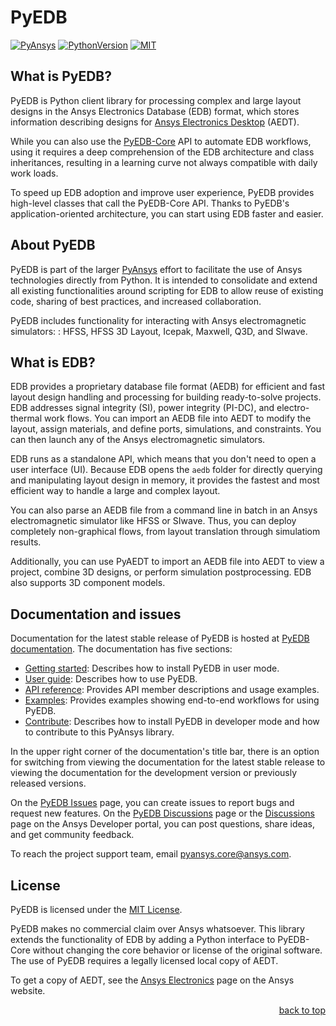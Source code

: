 <!-- -->
<a name="readme-top"></a>
<!--
*** PyEDB README
-->


# PyEDB

[![PyAnsys](https://img.shields.io/badge/Py-Ansys-ffc107.svg?logo=data:image/png;base64,iVBORw0KGgoAAAANSUhEUgAAABAAAAAQCAIAAACQkWg2AAABDklEQVQ4jWNgoDfg5mD8vE7q/3bpVyskbW0sMRUwofHD7Dh5OBkZGBgW7/3W2tZpa2tLQEOyOzeEsfumlK2tbVpaGj4N6jIs1lpsDAwMJ278sveMY2BgCA0NFRISwqkhyQ1q/Nyd3zg4OBgYGNjZ2ePi4rB5loGBhZnhxTLJ/9ulv26Q4uVk1NXV/f///////69du4Zdg78lx//t0v+3S88rFISInD59GqIH2esIJ8G9O2/XVwhjzpw5EAam1xkkBJn/bJX+v1365hxxuCAfH9+3b9/+////48cPuNehNsS7cDEzMTAwMMzb+Q2u4dOnT2vWrMHu9ZtzxP9vl/69RVpCkBlZ3N7enoDXBwEAAA+YYitOilMVAAAAAElFTkSuQmCC)](https://docs.pyansys.com/)
[![PythonVersion](https://img.shields.io/badge/python-3.8+-blue.svg)](https://www.python.org/downloads/)
[![MIT](https://img.shields.io/badge/License-MIT-yellow.svg)](https://opensource.org/licenses/MIT)

## What is PyEDB?

PyEDB is Python client library for processing complex and large layout designs in the
Ansys Electronics Database (EDB) format, which stores information describing designs for
[Ansys Electronics Desktop](https://www.ansys.com/products/electronics) (AEDT).

While you can also use the [PyEDB-Core](https://github.com/ansys/pyedb-core) API to automate EDB workflows,
using it requires a deep comprehension of the EDB architecture and class inheritances, resulting in
a learning curve not always compatible with daily work loads.

To speed up EDB adoption and improve user experience, PyEDB provides high-level classes that call
the PyEDB-Core API. Thanks to PyEDB's application-oriented architecture, you can start using EDB
faster and easier.

## About PyEDB

PyEDB is part of the larger [PyAnsys](https://docs.pyansys.com "PyAnsys") effort to facilitate the use
of Ansys technologies directly from Python. It is intended to consolidate and extend all existing
functionalities around scripting for EDB to allow reuse of existing code, sharing of best practices,
and increased collaboration.

PyEDB includes functionality for interacting with Ansys electromagnetic simulators: : HFSS,
HFSS 3D Layout, Icepak, Maxwell, Q3D, and SIwave.

## What is EDB?

EDB provides a proprietary database file format (AEDB) for efficient and fast layout design
handling and processing for building ready-to-solve projects. EDB addresses signal integrity
(SI), power integrity (PI-DC), and electro-thermal work flows. You can import an AEDB file
into AEDT to modify the layout, assign materials, and define ports, simulations, and constraints.
You can then launch any of the Ansys electromagnetic simulators.

EDB runs as a standalone API, which means that you don't need to open a user interface (UI).
Because EDB opens the ``aedb`` folder for directly querying and manipulating layout design in
memory, it provides the fastest and most efficient way to handle a large and complex layout.

You can also parse an AEDB file from a command line in batch in an Ansys electromagnetic simulator
like HFSS or SIwave. Thus, you can deploy completely non-graphical flows, from layout
translation through simulatiom results.

Additionally, you can use PyAEDT to import an AEDB file into AEDT to view a project,
combine 3D designs, or perform simulation postprocessing. EDB also supports 3D component models.

## Documentation and issues

Documentation for the latest stable release of PyEDB is hosted at
[PyEDB documentation](https://edb.docs.pyansys.com/version/stable/index.html).
The documentation has five sections:

- [Getting started](https://edb.docs.pyansys.com/version/version/stable/getting_started/index.html): Describes
  how to install PyEDB in user mode.
- [User guide](https://edb.docs.pyansys.com/version/version/stable/user_guide/index.html): Describes how to
  use PyEDB.
- [API reference](https://edb.docs.pyansys.com/version/version/stable/api/index.html): Provides API member descriptions
  and usage examples.
- [Examples](https://edb.docs.pyansys.com/version/version/stable/examples/index.html): Provides examples showing
  end-to-end workflows for using PyEDB.
- [Contribute](https://edb.docs.pyansys.com/version/version/stable/contribute.html): Describes how to install
  PyEDB in developer mode and how to contribute to this PyAnsys library.

In the upper right corner of the documentation's title bar, there is an option
for switching from viewing the documentation for the latest stable release
to viewing the documentation for the development version or previously
released versions.

On the [PyEDB Issues](https://github.com/ansys/pyedb/issues) page, you can
create issues to report bugs and request new features. On the
[PyEDB Discussions](https://github.com/ansys/pyedb/discussions) page or the
[Discussions](https://discuss.ansys.com/) page on the Ansys Developer portal,
you can post questions, share ideas, and get community feedback.

To reach the project support team, email [pyansys.core@ansys.com](mailto:pyansys.core@ansys.com).

## License

PyEDB is licensed under the [MIT License](https://github.com/ansys/pyedb/blob/main/LICENSE).

PyEDB makes no commercial claim over Ansys whatsoever. This library extends the
functionality of EDB by adding a Python interface to PyEDB-Core without changing the
core behavior or license of the original software. The use of PyEDB requires a
legally licensed local copy of AEDT.

To get a copy of AEDT, see the [Ansys Electronics](https://www.ansys.com/products/electronics)
page on the Ansys website.

<p style="text-align: right;"> <a href="#readme-top">back to top</a> </p>
